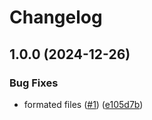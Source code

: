 # Changelog

## 1.0.0 (2024-12-26)


### Bug Fixes

* formated files ([#1](https://github.com/SerhiiK/book-api/issues/1)) ([e105d7b](https://github.com/SerhiiK/book-api/commit/e105d7b2f66176ccf0513542b4bffe9ebf539af6))
